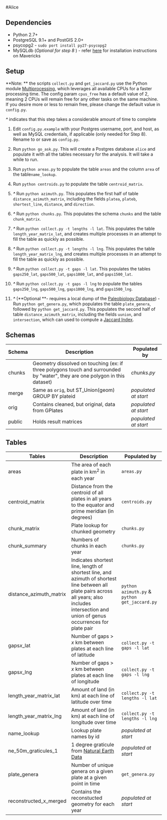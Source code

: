 #Alice

## Dependencies
- Python 2.7+
- PostgreSQL 9.1+ and PostGIS 2.0+
- psycopg2 - ````sudo port install py27-psycopg2````
- MySQLdb (*Optional for step 8* ) - refer [here](https://gist.github.com/jczaplew/4bf9adc21305bc4efee1) for installation instructions on Mavericks



## Setup
**Note: **  the scripts ````collect.py```` and ````get_jaccard.py```` use the Python module [Multiprocessing](https://docs.python.org/2/library/multiprocessing.html), which leverages all available CPUs for a faster processing time. The config param ````cpus_free```` has a default value of 2, meaning 2 CPUs will remain free for any other tasks on the same machine. If you desire more or less to remain free, please change the default value in ````config.py````.

***^*** indicates that this step takes a considerable amount of time to complete

1. Edit ````config.py.example```` with your Postgres username, port, and host, as well as MySQL credentials, if applicable (only needed for Step 8). Rename to or save as ````config.py````.

2. Run ````python go_ask.py````. This will create a Postgres database ````alice```` and populate it with all the tables necessary for the analysis. It will take a while to run.

3. Run ````python areas.py```` to populate the table ````areas```` and the column ````area```` of the table````name_lookup````.  

4. Run ````python centroids.py```` to populate the table ````centroid_matrix````.

5.  ***^*** Run ````python azimuth.py````. This populates the first half of table ````distance_azimuth_matrix````, including the fields ````platea````, ````plateb````, ````shortest_line````,  ````distance````, and ````direction````.

6. ***^*** Run ````python chunks.py````. This populates the schema ````chunks```` and the table ````chunk_matrix````.

7. ***^***  Run ````python collect.py -t lengths -l lat````. This populates the table ````length_year_matrix_lat````, and creates multiple processes in an attempt to fill the table as quickly as possible. 

8. ***^***  Run ````python collect.py -t lengths -l lng````. This populates the table ````length_year_matrix_lng````, and creates multiple processes in an attempt to fill the table as quickly as possible. 

9.  ***^*** Run ````python collect.py -t gaps -l lat````. This populates the tables ````gaps250_lat````, ````gaps500_lat````, ````gaps1000_lat````, and ````gaps1500_lat````. 

10.  ***^*** Run ````python collect.py -t gaps -l lng```` to populate the tables ````gaps250_lng````, ````gaps500_lng````, ````gaps1000_lng````, and ````gaps1500_lng````.

11.  ***^*** (**Optional **- requires a local dump of the [Paleobiology Database](http://paleobiodb.org)) - Run ````python get_genera.py````, which populates the table ````plate_genera````, followed by ````python get_jaccard.py````. This populates the second half of table ````distance_azimuth_matrix````, including the fields ````uunion````, and ````intersection````, which can used to compute a [Jaccard Index](http://en.wikipedia.org/wiki/Jaccard_index).

## Schemas

| Schema        | Description           | Populated by  |
| ------------- | --------------------------- | ------------ |
| chunks     |  Geometry dissolved on touching (ex: if three polygons touch and surrounded by "water", they are one polygon in this dataset)    | *chunks.py* |
| merge      |  Same as ````orig````, but ST_Union(geom) GROUP BY plateid    | *populated at start* |
| orig          |  Contains cleaned, but original, data from GPlates    | *populated at start* |
| public       |  Holds result matrices  | *populated at start* |

## Tables

| Tables        | Description              | Populated by  |
| ------------- | --------------------------- | ------------ |
| areas                                           | The area of each plate in km<sup>2</sup> in each year  | ````areas.py```` |  
| centroid_matrix                            | Distance from the centroid of all plates in all years to the equator and prime meridian (in degrees)   | ````centroids.py```` |  
| chunk_matrix                              | Plate lookup for chunked geometry  | ````chunks.py```` |  
| chunk_summary                         | Numbers of chunks in each year  | ````chunks.py```` |  
| distance_azimuth_matrix            | Indicates shortest line, length of shortest line, and azimuth of shortest line between all plate pairs across all years; also includes intersection and union of genus occurrences for plate pair |  ````python azimuth.py```` & ````python get_jaccard.py````  |
| gaps*x*_lat                                  | Number of gaps > *x* km between plates at each line of latitude   |    ````collect.py -t gaps -l lat````  | 
| gaps*x*_lng                                  | Number of gaps > *x* km between plates at each line of longitude   |    ````collect.py -t gaps -l lng````  | 
| length_year_matrix_lat 		    | Amount of land (in km) at each line of latitude over time      |    ````collect.py -t lengths -l lat````  |
| length_year_matrix_lng  	           | Amount of land (in km) at each line of longitude over time      |    ````collect.py -t lengths -l lng````  |
| name_lookup  				    | Lookup plate names by id     |    *populated at start*  |
| ne_50m_graticules_1                  | 1 degree graticule from [Natural Earth Data](http://www.naturalearthdata.com/downloads/50m-physical-vectors/50m-graticules/)                 | *populated at start* |
| plate_genera                               | Number of unique genera on a given plate at a given point in time   | ````get_genera.py```` |  
| reconstructed_x_merged            |  Contains the reconstucted geometry for each year     | *populated at start* |


